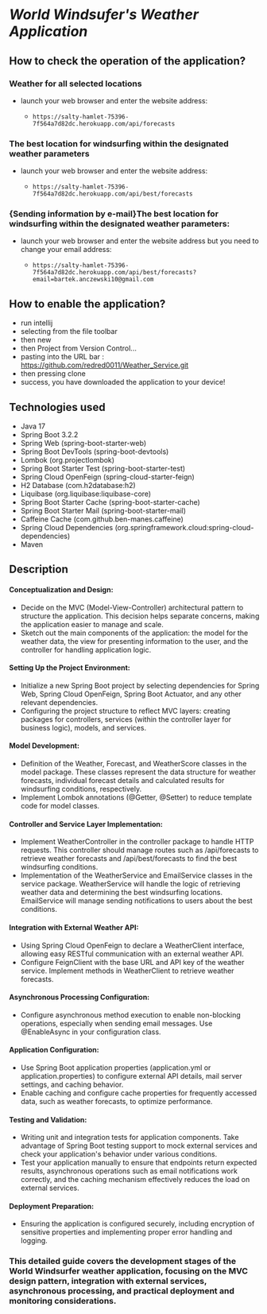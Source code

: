 # _World Windsufer's Weather Application_

## How to check the operation of the application?

### Weather for all selected locations

- launch your web browser and enter the website address:
    -     https://salty-hamlet-75396-7f564a7d82dc.herokuapp.com/api/forecasts

### The best location for windsurfing within the designated weather parameters

- launch your web browser and enter the website address:
    -     https://salty-hamlet-75396-7f564a7d82dc.herokuapp.com/api/best/forecasts

### {Sending information by e-mail}The best location for windsurfing within the designated weather parameters:

- launch your web browser and enter the website address but you need to change your email address:
   -     https://salty-hamlet-75396-7f564a7d82dc.herokuapp.com/api/best/forecasts?email=bartek.anczewski10@gmail.com
## How to enable the application?

- run intellij
- selecting from the file toolbar
- then new
- then Project from Version Control...
- pasting into the URL bar : https://github.com/redred0011/Weather_Service.git
- then pressing clone
- success, you have downloaded the application to your device!

## Technologies used

- Java 17
- Spring Boot 3.2.2
- Spring Web (spring-boot-starter-web)
- Spring Boot DevTools (spring-boot-devtools)
- Lombok (org.projectlombok)
- Spring Boot Starter Test (spring-boot-starter-test)
- Spring Cloud OpenFeign (spring-cloud-starter-feign)
- H2 Database (com.h2database:h2)
- Liquibase (org.liquibase:liquibase-core)
- Spring Boot Starter Cache (spring-boot-starter-cache)
- Spring Boot Starter Mail (spring-boot-starter-mail)
- Caffeine Cache (com.github.ben-manes.caffeine)
- Spring Cloud Dependencies (org.springframework.cloud:spring-cloud-dependencies)
- Maven

## Description

#### Conceptualization and Design:

- Decide on the MVC (Model-View-Controller) architectural pattern to structure the application. This decision helps
  separate concerns, making the application easier to manage and scale.
- Sketch out the main components of the application: the model for the weather data, the view for presenting information
  to the user, and the controller for handling application logic.

#### Setting Up the Project Environment:

- Initialize a new Spring Boot project by selecting dependencies for Spring Web, Spring Cloud OpenFeign, Spring Boot
  Actuator, and any other relevant dependencies.
- Configuring the project structure to reflect MVC layers: creating packages for controllers, services (within the
  controller layer for business logic), models, and services.

#### Model Development:

- Definition of the Weather, Forecast, and WeatherScore classes in the model package. These classes represent the data
  structure for weather forecasts, individual forecast details and calculated results for windsurfing conditions,
  respectively.
- Implement Lombok annotations (@Getter, @Setter) to reduce template code for model classes.

#### Controller and Service Layer Implementation:

- Implement WeatherController in the controller package to handle HTTP requests. This controller should manage routes
  such as /api/forecasts to retrieve weather forecasts and /api/best/forecasts to find the best windsurfing conditions.
- Implementation of the WeatherService and EmailService classes in the service package. WeatherService will handle the
  logic of retrieving weather data and determining the best windsurfing locations. EmailService will manage sending
  notifications to users about the best conditions.

#### Integration with External Weather API:

- Using Spring Cloud OpenFeign to declare a WeatherClient interface, allowing easy RESTful communication with an
  external weather API.
- Configure FeignClient with the base URL and API key of the weather service. Implement methods in WeatherClient to
  retrieve weather forecasts.

#### Asynchronous Processing Configuration:

- Configure asynchronous method execution to enable non-blocking operations, especially when sending email messages. Use
  @EnableAsync in your configuration class.

#### Application Configuration:

- Use Spring Boot application properties (application.yml or application.properties) to configure external API details,
  mail server settings, and caching behavior.
- Enable caching and configure cache properties for frequently accessed data, such as weather forecasts, to optimize
  performance.

#### Testing and Validation:

- Writing unit and integration tests for application components. Take advantage of Spring Boot testing support to mock
  external services and check your application's behavior under various conditions.
- Test your application manually to ensure that endpoints return expected results, asynchronous operations such as email
  notifications work correctly, and the caching mechanism effectively reduces the load on external services.

#### Deployment Preparation:

- Ensuring the application is configured securely, including encryption of sensitive properties and implementing proper
  error handling and logging.

### This detailed guide covers the development stages of the World Windsurfer weather application, focusing on the MVC design pattern, integration with external services, asynchronous processing, and practical deployment and monitoring considerations.